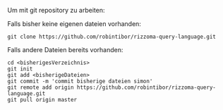 Um mit git repository zu arbeiten:

Falls bisher keine eigenen dateien vorhanden:
```
git clone https://github.com/robintibor/rizzoma-query-language.git
```
Falls andere Dateien bereits vorhanden:
```
cd <bisherigesVerzeichnis>
git init
git add <bisherigeDateien>
git commit -m 'commit bisherige dateien simon'
git remote add origin https://github.com/robintibor/rizzoma-query-language.git
git pull origin master
```
